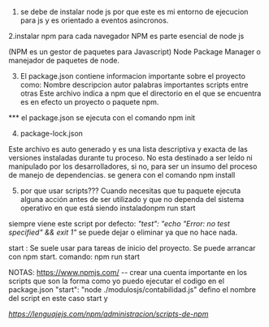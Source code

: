 1. se debe de instalar node js por que este es mi entorno de ejecucion para js y es orientado
a eventos asincronos.

2.instalar npm para cada navegador 
NPM es parte esencial de node js 
<!-- npm es parte esencial de Node.js, el entorno de ejecución de javaScript en el lado del servidor Es muy seguramente la principal razón del gran éxito de Node permitiendo que cientos de desarrolladores puedan compartir paquetes de software entre distintos proyectos. -->
(NPM es un gestor de paquetes para Javascript)
Node Package Manager o manejador de paquetes de node.

3. El package.json contiene informacion importante sobre el proyecto como: 
Nombre descripcion autor palabras importantes scripts  entre otras 
Este archivo indica a npm que el directorio en el que se encuentra es en efecto un proyecto o paquete npm. 

*** el package.json se ejecuta con el comando npm init 


4. package-lock.json 

Este archivo es auto generado y es una lista descriptiva y exacta de las versiones instaladas durante tu proceso. 
No esta destinado a ser leído ni manipulado por los desarrolladores, si no, para ser un insumo del proceso de 
manejo de dependencias.
se genera con el comando npm install 

5. por que usar scripts??? 
Cuando necesitas que tu paquete ejecuta alguna acción antes de ser utilizado y que no dependa del sistema operativo en que está siendo instaladonpm run start

siempre viene este script por defecto: 
*"test": "echo \"Error: no test specified\" && exit 1"*
se puede dejar o eliminar ya que no hace nada.

start : Se suele usar para tareas de inicio del proyecto. Se puede arrancar con npm start.
comando: npm run start





NOTAS:
https://www.npmjs.com/  -- crear una cuenta 
importante en los scripts que son la forma como yo puedo ejecutar el codigo
en el package.json 
"start": "node ./modulosjs/contabilidad.js"
defino el nombre del script en este caso start y 



*https://lenguajejs.com/npm/administracion/scripts-de-npm*

